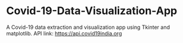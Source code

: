 # Covid-19-Data-Visualization-App
A Covid-19 data extraction and visualization app using Tkinter and matplotlib.
API link: https://api.covid19india.org
